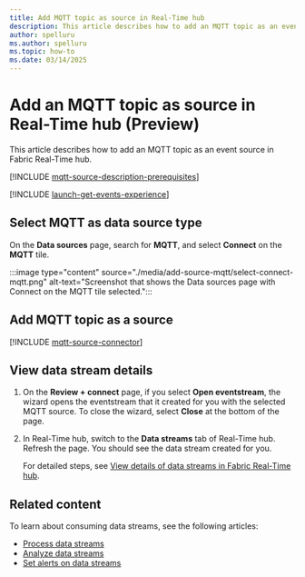 ```yaml
---
title: Add MQTT topic as source in Real-Time hub
description: This article describes how to add an MQTT topic as an event source in Fabric Real-Time hub.
author: spelluru
ms.author: spelluru
ms.topic: how-to
ms.date: 03/14/2025
---
```


# Add an MQTT topic as source in Real-Time hub (Preview)
This article describes how to add an MQTT topic as an event source in Fabric Real-Time hub. 

[!INCLUDE [mqtt-source-description-prerequisites](../real-time-intelligence/event-streams/includes/mqtt-source-description-prerequisites.md)]

[!INCLUDE [launch-get-events-experience](./includes/launch-get-events-experience.md)]

## Select MQTT as data source type
On the **Data sources** page, search for **MQTT**, and select **Connect** on the **MQTT** tile. 

:::image type="content" source="./media/add-source-mqtt/select-connect-mqtt.png" alt-text="Screenshot that shows the Data sources page with Connect on the MQTT tile selected.":::

## Add MQTT topic as a source

[!INCLUDE [mqtt-source-connector](../real-time-intelligence/event-streams/includes/mqtt-source-connector.md)]

## View data stream details

1. On the **Review + connect** page, if you select **Open eventstream**, the wizard opens the eventstream that it created for you with the selected MQTT source. To close the wizard, select **Close** at the bottom of the page. 
1. In Real-Time hub, switch to the **Data streams** tab of Real-Time hub. Refresh the page. You should see the data stream created for you.

    For detailed steps, see [View details of data streams in Fabric Real-Time hub](view-data-stream-details.md).
 
## Related content
To learn about consuming data streams, see the following articles:

- [Process data streams](process-data-streams-using-transformations.md)
- [Analyze data streams](analyze-data-streams-using-kql-table-queries.md)
- [Set alerts on data streams](set-alerts-data-streams.md)

